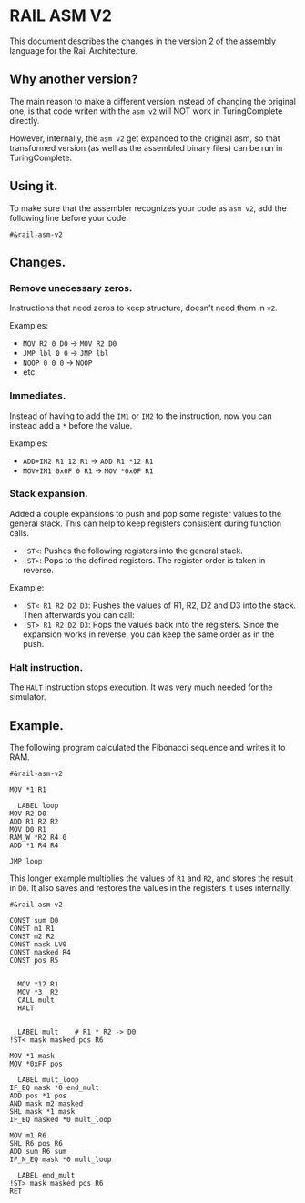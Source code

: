 
# RAIL ASM V2

This document describes the changes in the version 2 of the assembly language for the Rail Architecture.

## Why another version?

The main reason to make a different version instead of changing the original one, is that code writen with the `asm v2` will NOT work in TuringComplete directly.

However, internally, the `asm v2` get expanded to the original asm, so that transformed version (as well as the assembled binary files) can be run in TuringComplete.

## Using it.

To make sure that the assembler recognizes your code as `asm v2`, add the following line before your code:

```
#&rail-asm-v2
```

## Changes.

### Remove unecessary zeros.

Instructions that need zeros to keep structure, doesn't need them in `v2`.

Examples:

- `MOV R2 0 D0` -> `MOV R2 D0`
- `JMP lbl 0 0` -> `JMP lbl`
- `NOOP 0 0 0`  -> `NOOP`
- etc.

### Immediates.

Instead of having to add the `IM1` or `IM2` to the instruction, now you can instead add a `*` before the value.

Examples:

- `ADD+IM2 R1 12 R1` -> `ADD R1 *12 R1`
- `MOV+IM1 0x0F 0 R1` -> `MOV *0x0F R1`

### Stack expansion.

Added a couple expansions to push and pop some register values to the general stack. This can help to keep registers consistent during function calls.

- `!ST<`: Pushes the following registers into the general stack.
- `!ST>`: Pops to the defined registers. The register order is taken in reverse.

Example:

- `!ST< R1 R2 D2 D3`: Pushes the values of R1, R2, D2 and D3 into the stack. Then afterwards you can call:
- `!ST> R1 R2 D2 D3`: Pops the values back into the registers. Since the expansion works in reverse, you can keep the same order as in the push.

### Halt instruction.

The `HALT` instruction stops execution. It was very much needed for the simulator.


## Example.

The following program calculated the Fibonacci sequence and writes it to RAM.

```
#&rail-asm-v2

MOV *1 R1

  LABEL loop
MOV R2 D0
ADD R1 R2 R2
MOV D0 R1
RAM_W *R2 R4 0
ADD *1 R4 R4

JMP loop
```

This longer example multiplies the values of `R1` and `R2`, and stores the result in `D0`. It also saves and restores the values in the registers it uses internally.

```
#&rail-asm-v2

CONST sum D0
CONST m1 R1
CONST m2 R2
CONST mask LV0
CONST masked R4
CONST pos R5


  MOV *12 R1
  MOV *3  R2
  CALL mult
  HALT


  LABEL mult    # R1 * R2 -> D0
!ST< mask masked pos R6

MOV *1 mask
MOV *0xFF pos

  LABEL mult_loop
IF_EQ mask *0 end_mult
ADD pos *1 pos
AND mask m2 masked
SHL mask *1 mask
IF_EQ masked *0 mult_loop

MOV m1 R6
SHL R6 pos R6
ADD sum R6 sum
IF_N_EQ mask *0 mult_loop

  LABEL end_mult
!ST> mask masked pos R6
RET

```
